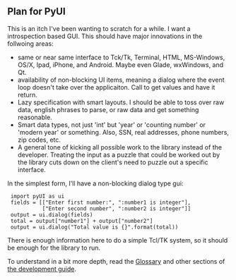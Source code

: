 Plan for PyUI
--

This is an itch I've been wanting to scratch for a while.  I want a
introspection based GUI.  This should have major innovations in the
follwoing areas:

* same or near same interface to Tck/Tk, Terminal, HTML, MS-Windows, OS/X,
  Ipad, iPhone, and Android.  Maybe even Glade, wxWindows, and Qt.
* availability of non-blocking UI items, meaning a dialog where the event
  loop doesn't take over the applicaiton.  Call to get values and have it
  return.
* Lazy specification with smart layouts.  I should be able to toss over raw
  data, english phrases to parse, or raw data and get something reasonable.
* Smart data types, not just 'int' but 'year' or 'counting number' or
  'modern year' or something.  Also, SSN, real addresses, phone numbers,
  zip codes, etc.
* A general tone of kicking all possible work to the library instead of the
  developer.  Treating the input as a puzzle that could be worked out by
  the library cuts down on the client's need to puzzle out a specific
  interface.

In the simplest form, I'll have a non-blocking dialog type gui:

     import pyUI as ui
     fields = [["Enter first number:", ":number1 is integer"],
               ["Enter second number", ":number2 is integer"]]
     output = ui.dialog(fields)
     total = output["number1"] + output["number2"]
     output = ui.dialog("Total value is {}".format(total))


There is enough information here to do a simple Tcl/TK system, so it should be enough for the library to run.

To understand in a bit more depth, read the [Glossary](DEVELOP.md) and other sections of [the development guide](DEVELOP.md).
